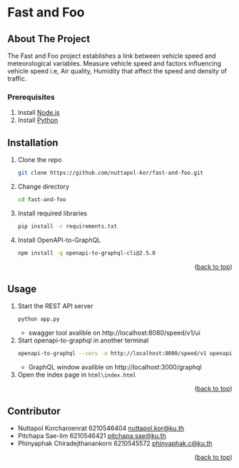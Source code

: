 <div id="top"></div>

Fast and Foo
===========================================

<!-- ABOUT THE PROJECT -->
## About The Project
The Fast and Foo project establishes a link between vehicle speed and meteorological variables. Measure vehicle speed and factors influencing vehicle speed i.e, Air quality, Humidity that affect the speed and density of traffic.

### Prerequisites
  1. Install [Node.js](https://nodejs.org/en/download/)
  2. Install [Python](https://www.python.org/downloads/)

## Installation
1. Clone the repo
   ```sh
   git clone https://github.com/nuttapol-kor/fast-and-foo.git
   ```
2. Change directory
    ```sh
   cd fast-and-foo
   ```
3. Install required libraries
   ```sh
   pip install -r requirements.txt
   ```
4. Install OpenAPI-to-GraphQL
   ```sh
   npm install -g openapi-to-graphql-cli@2.5.0
   ```

<p align="right">(<a href="#top">back to top</a>)</p>

## Usage
1. Start the REST API server
   ```sh
   python app.py
   ```
   - swagger tool avalible on http://localhost:8080/speed/v1/ui
2. Start openapi-to-graphql in another terminal
   ```sh
   openapi-to-graphql --cors -u http://localhost:8080/speed/v1 openapi/speed-api.yaml
   ```
   -  GraphQL window avalible on http://localhost:3000/graphql
3. Open the index page in `html\index.html`

<p align="right">(<a href="#top">back to top</a>)</p>

## Contributor

- Nuttapol Korcharoenrat 6210546404 nuttapol.kor@ku.th
- Pitchapa 	Sae-lim 6210546421 pitchapa.sae@ku.th
- Phinyaphak Chiradejthanankorn 6210545572 phinyaphak.c@ku.th

<p align="right">(<a href="#top">back to top</a>)</p>
